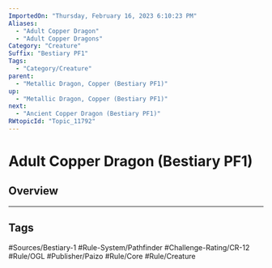 ```yaml
---
ImportedOn: "Thursday, February 16, 2023 6:10:23 PM"
Aliases:
  - "Adult Copper Dragon"
  - "Adult Copper Dragons"
Category: "Creature"
Suffix: "Bestiary PF1"
Tags:
  - "Category/Creature"
parent:
  - "Metallic Dragon, Copper (Bestiary PF1)"
up:
  - "Metallic Dragon, Copper (Bestiary PF1)"
next:
  - "Ancient Copper Dragon (Bestiary PF1)"
RWtopicId: "Topic_11792"
---
```

# Adult Copper Dragon (Bestiary PF1)
## Overview

---
## Tags
#Sources/Bestiary-1 #Rule-System/Pathfinder #Challenge-Rating/CR-12 #Rule/OGL #Publisher/Paizo #Rule/Core #Rule/Creature

